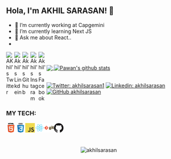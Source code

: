   ## Hola, I'm AKHIL SARASAN!  👋
  
- 🔭 I’m currently working at Capgemini
- 🌱 I’m currently learning Next JS
- 💬 Ask me about React..
- 
<!-- - 👯 I’m looking to collaborate on ...
- 🤔 I’m looking for help with ..
- 📫 How to reach me: ...
- 😄 Pronouns: ...
- ⚡ Fun fact: ...-->


<a href="https://twitter.com/akhilsarasan1">
  
  <img align="left" alt="AKhil's Twitter" width="22px" src="https://cdn.jsdelivr.net/npm/simple-icons@v3/icons/twitter.svg" />
</a>
<a href="https://linkedin.com/in/akhilsarasan/">
  <img align="left" alt="Akhil's Linkdein" width="22px" src="https://cdn.jsdelivr.net/npm/simple-icons@v3/icons/linkedin.svg" />
</a>
<a href="https://github.com/akhilsarasan">
  <img align="left" alt="Akhil's Github" width="22px" src="https://cdn.jsdelivr.net/npm/simple-icons@v3/icons/github.svg" />
</a>

<a href="https://www.instagram.com/__akh_s__/">
  <img align="left" alt="Akhil's Instagram" width="22px" src="https://cdn.jsdelivr.net/npm/simple-icons@v3/icons/instagram.svg" />
</a>
<a href="https://www.facebook.com/akhilsarasan0/">
  <img align="left" alt="Akhil's Facebook" width="22px" src="https://cdn.jsdelivr.net/npm/simple-icons@v3/icons/facebook.svg" />
</a>

<br/>
<br/>


<a href="https://github.com/akhilsarasan">
  <img align="center" src="https://github-readme-stats.vercel.app/api/top-langs/?username=akhilsarasan&theme=light&hide_langs_below=1" />
</a>
<a href="https://github.com/akhilsarasan">
 <img align="center" src="https://github-readme-stats.vercel.app/api?username=akhilsarasan&show_icons=true&theme=light&line_height=27" alt="Pawan's github stats"/>
</a>

<br/>
<br/>

[![Twitter: akhilsarasan1](https://img.shields.io/twitter/follow/akhilsarasan?style=social)](https://twitter.com/akhilsarasan1)
[![Linkedin: akhilsarasan](https://img.shields.io/badge/-akhilsarasan-blue?style=flat-square&logo=Linkedin&logoColor=white&link=https://www.linkedin.com/in/akhilsarasan/)](https://www.linkedin.com/in/akhilsarasan/)
[![GitHub akhilsarasan](https://img.shields.io/github/followers/akhilsarasan?label=follow&style=social)](https://github.com/akhilsarasan)
<br/>
<br/>

### MY TECH:

<img align="left" alt="HTML5" width="26px" src="https://raw.githubusercontent.com/github/explore/80688e429a7d4ef2fca1e82350fe8e3517d3494d/topics/html/html.png" />
<img align="left" alt="CSS3" width="26px" src="https://raw.githubusercontent.com/github/explore/80688e429a7d4ef2fca1e82350fe8e3517d3494d/topics/css/css.png" />
<img align="left" alt="JavaScript" width="26px" src="https://raw.githubusercontent.com/github/explore/80688e429a7d4ef2fca1e82350fe8e3517d3494d/topics/javascript/javascript.png" />
<img align="left" alt="React" width="26px" src="https://raw.githubusercontent.com/github/explore/80688e429a7d4ef2fca1e82350fe8e3517d3494d/topics/react/react.png" />
<img align="left" alt="Git" width="26px" src="https://raw.githubusercontent.com/github/explore/80688e429a7d4ef2fca1e82350fe8e3517d3494d/topics/git/git.png" />
<img align="left" alt="GitHub" width="26px" src="https://raw.githubusercontent.com/github/explore/78df643247d429f6cc873026c0622819ad797942/topics/github/github.png" />


<br />
<br />
<br />
<p align="center"> <img src="https://komarev.com/ghpvc/?username=akhilsarasan&label=Views&color=blue&style=plastic" alt="akhilsarasan" /> </p>

